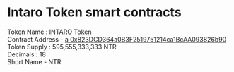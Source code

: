 # Intaro Token smart contracts

Token Name :  INTARO Token\
Contract Address - [a 0x823DCD364a0B3F2519751214ca1BcAA093826b90](https://etherscan.io/token/0x823dcd364a0b3f2519751214ca1bcaa093826b90)\
Token Supply : 595,555,333,333 NTR\
Decimals : 18\
Short Name - NTR